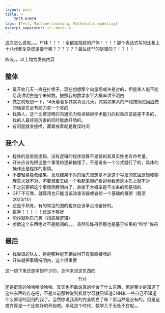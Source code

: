 ```yaml
---
layout: post
title: >
    2023 HiMCM
tags: [Test, Machine Learning, Mathematic modeling]
excerpt_separator: <!--more-->
---
```

这次怎么说呢。。。尸体！！！！全都是挡路的尸体！！！！那个表达式写的比祖上十八代都复杂您是要干嘛？？？？？？最后还**的是错的？！？！！
<!--more-->
咳咳。。以上均为发疯内容
## 整体
- 最开始几天一直在扯犊子，现在想想那个向量场或许是对的，但是某人能不能给我讲明白是个未知数。按照我的数学水平大概率讲不明白
- 做之前规划一下，14天看着多其实真没几天，其实如果真的严格按照[时间线](https://jeremyzxi.github.io/2023/10/23/HiMCM-Time.html)做的话是完全有能力拿一个奖的
- 找熟人，这个比赛流畅的沟通能力和卓越的学术能力的权重应该是差不多的，找的人最好是厉害的同时能放开喷的。
- 有问题就直接喷，藏着掖着就是耽误时间

## 我个人
- 程序的底层是逻辑，没有逻辑的程序就算不是错的其真实性也有待考量。
- 开头应该先把这整个事情的逻辑搞懂了，不是说有一个公式就行了的，具体的操作还是程序的事情。
- 不要轻易篡改结果，发现结果不对的话先想想是不是这个写法的底层逻辑和物理意义就不对，不要想着去编一个看起来很好看的参数但是本质上就不对
- 干之前要把这个事情倒腾明白了，直接干大概率是干出来的都是错的
- GPT不可靠，就算用也只能当语法查询器或者给一个基础的框架（截至2023/11/）
- 还是不熟练，有的常见的图的程序应该早点准备好的。
- 数学！！！！！还是不够好
- 能抄就别自己想（指底层逻辑）
- 参数这个东西绝对不是瞎调的。。。虽然叫炼丹但那也是基于结果的“科学”炼丹
## 最后
- 找靠谱的队友，得是那种能互相放得开有事直接喷的
- 开头就把事情捋明白，这个很重要

这一趟下来还是学到不少的，总体来说这东西的 $$E(x)$$ 还是挺高的哈哈哈哈哈哈。其实也不敢说真的学会了什么东西，但是至少是知道了这些东西的存在吧，不是以前那种说到机器学习就只知道CNN和一些自己不知道什么原理的回归的我了。当然你说我真的完全明白了嘛？那当然是没有的，但是这或许算是一个比较好的开始吧。毕竟这个时代，数学几乎无处不在呢。。
